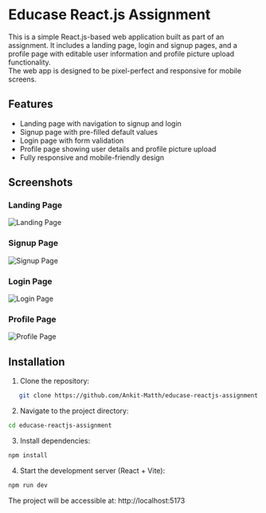 # Educase React.js Assignment

This is a simple React.js-based web application built as part of an assignment. It includes a landing page, login and signup pages, and a profile page with editable user information and profile picture upload functionality.  
The web app is designed to be pixel-perfect and responsive for mobile screens.

## Features

- Landing page with navigation to signup and login
- Signup page with pre-filled default values
- Login page with form validation
- Profile page showing user details and profile picture upload
- Fully responsive and mobile-friendly design

## Screenshots

### Landing Page
![Landing Page]()

### Signup Page
![Signup Page]()

### Login Page
![Login Page]()

### Profile Page
![Profile Page]()

## Installation

1. Clone the repository:
```bash
   git clone https://github.com/Ankit-Matth/educase-reactjs-assignment.git
```
2. Navigate to the project directory:
```bash
cd educase-reactjs-assignment
```

3. Install dependencies:
```bash
npm install
```

4. Start the development server (React + Vite):
```bash
npm run dev
```

The project will be accessible at:
http://localhost:5173
